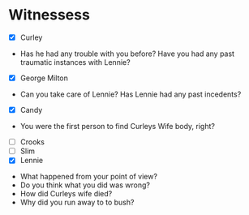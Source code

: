 # Witnessess
- [x] Curley 
- Has he had any trouble with you before? Have you had any past traumatic instances with Lennie?
- [x] George Milton 
- Can you take care of Lennie? Has Lennie had any past incedents?
- [x] Candy
- You were the first person to find Curleys Wife body, right?
- [ ] Crooks
- [ ] Slim
- [X] Lennie
- What happened from your point of view?
- Do you think what you did was wrong?
- How did Curleys wife died?
- Why did you run away to to bush?

